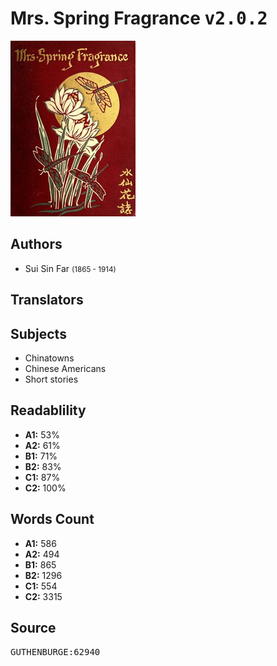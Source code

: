 # Mrs. Spring Fragrance <kbd>v2.0.2</kbd>

![](./cover.medium.jpg "")

## Authors


 - Sui Sin Far <small>(1865 - 1914)</small>

## Translators



## Subjects


 - Chinatowns
 - Chinese Americans
 - Short stories

## Readablility


 - **A1:** 53%
 - **A2:** 61%
 - **B1:** 71%
 - **B2:** 83%
 - **C1:** 87%
 - **C2:** 100%

## Words Count


 - **A1:** 586
 - **A2:** 494
 - **B1:** 865
 - **B2:** 1296
 - **C1:** 554
 - **C2:** 3315

## Source


<kbd>GUTHENBURGE:62940</kbd>
